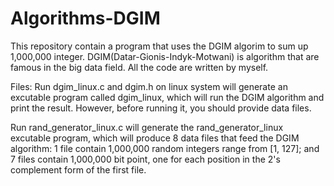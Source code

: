 # Algorithms-DGIM
This repository contain a program that uses the DGIM algorim to sum up 1,000,000 integer. DGIM(Datar-Gionis-Indyk-Motwani) is algorithm that are famous in the big data field. All the code are written by myself.


Files:
Run dgim_linux.c and dgim.h on linux system will generate an excutable program called dgim_linux, which will run the DGIM algorithm and print the result. However, before running it, you should provide data files.

Run rand_generator_linux.c will generate the rand_generator_linux excutable program, which will produce 8 data files that feed the DGIM algorithm: 1 file contain 1,000,000 random integers range from [1, 127]; and 7 files contain 1,000,000 bit point, one for each position in the 2's complement form of the first file.

